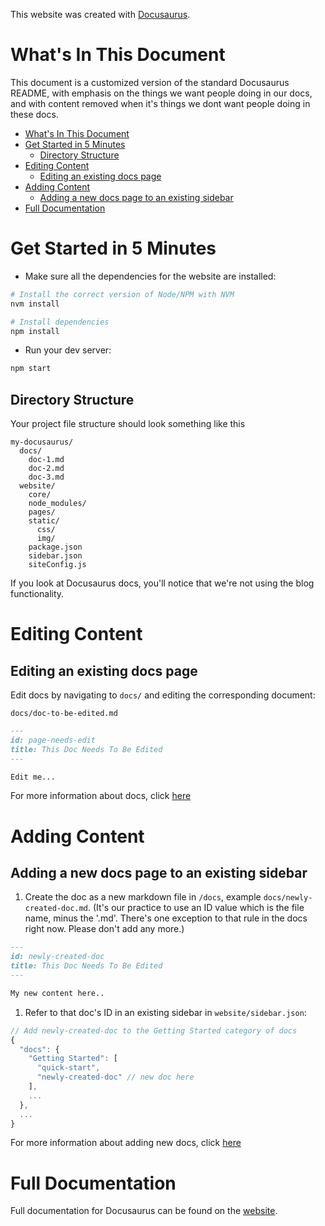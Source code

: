 This website was created with [Docusaurus](https://docusaurus.io/).

# What's In This Document

This document is a customized version of the standard Docusaurus README, with emphasis on the things we want people
doing in our docs, and with content removed when it's things we dont want people doing in these docs.

- [What's In This Document](#whats-in-this-document)
- [Get Started in 5 Minutes](#get-started-in-5-minutes)
  - [Directory Structure](#directory-structure)
- [Editing Content](#editing-content)
  - [Editing an existing docs page](#editing-an-existing-docs-page)
- [Adding Content](#adding-content)
  - [Adding a new docs page to an existing sidebar](#adding-a-new-docs-page-to-an-existing-sidebar)
- [Full Documentation](#full-documentation)

# Get Started in 5 Minutes

- Make sure all the dependencies for the website are installed:

```sh
# Install the correct version of Node/NPM with NVM
nvm install

# Install dependencies
npm install
```
- Run your dev server:

```sh
npm start
```

## Directory Structure

Your project file structure should look something like this

```
my-docusaurus/
  docs/
    doc-1.md
    doc-2.md
    doc-3.md
  website/
    core/
    node_modules/
    pages/
    static/
      css/
      img/
    package.json
    sidebar.json
    siteConfig.js
```

If you look at Docusaurus docs, you'll notice that we're not using the blog functionality.

# Editing Content

## Editing an existing docs page

Edit docs by navigating to `docs/` and editing the corresponding document:

`docs/doc-to-be-edited.md`

```markdown
---
id: page-needs-edit
title: This Doc Needs To Be Edited
---

Edit me...
```

For more information about docs, click [here](https://docusaurus.io/docs/en/navigation)

# Adding Content

## Adding a new docs page to an existing sidebar

1. Create the doc as a new markdown file in `/docs`, example `docs/newly-created-doc.md`. (It's our practice to use an
   ID value which is the file name, minus the '.md'. There's one exception to that rule in the docs right now. Please
   don't add any more.)

```md
---
id: newly-created-doc
title: This Doc Needs To Be Edited
---

My new content here..
```

1. Refer to that doc's ID in an existing sidebar in `website/sidebar.json`:

```javascript
// Add newly-created-doc to the Getting Started category of docs
{
  "docs": {
    "Getting Started": [
      "quick-start",
      "newly-created-doc" // new doc here
    ],
    ...
  },
  ...
}
```

For more information about adding new docs, click [here](https://docusaurus.io/docs/en/navigation)

# Full Documentation

Full documentation for Docusaurus can be found on the [website](https://docusaurus.io/).
